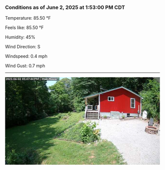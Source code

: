### Conditions as of June 2, 2025 at 1:53:00 PM CDT 

Temperature: 85.50 &deg;F

Feels like: 85.50 &deg;F

Humidity: 45%

Wind Direction: S

Windspeed: 0.4 mph

Wind Gust: 0.7 mph

---

<img src="./images/latest.jpeg"/>

